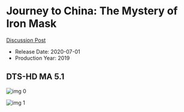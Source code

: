 # Journey to China: The Mystery of Iron Mask

[Discussion Post](https://www.avsforum.com/threads/bass-eq-for-filtered-movies.2995212/post-59933076)

* Release Date: 2020-07-01
* Production Year: 2019

## DTS-HD MA 5.1

![img 0](https://i.imgur.com/JjcwIN8.jpg)

![img 1](https://i.imgur.com/VRthHoA.png)

